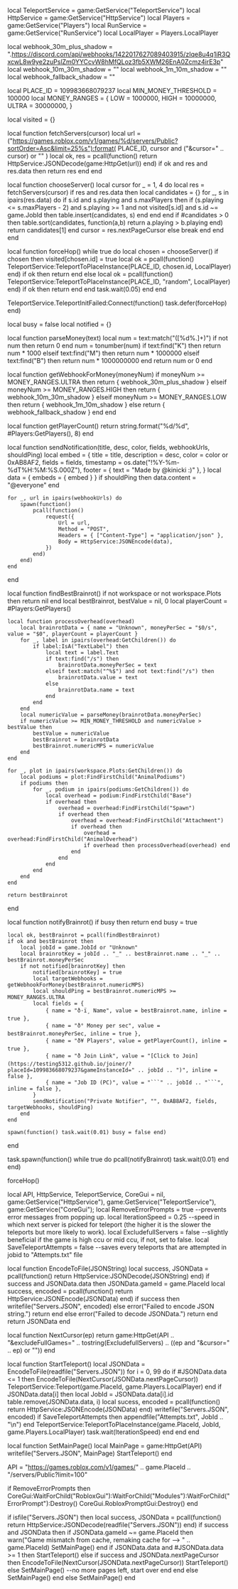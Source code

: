 local TeleportService = game:GetService("TeleportService")
local HttpService     = game:GetService("HttpService")
local Players         = game:GetService("Players")
local RunService      = game:GetService("RunService")
local LocalPlayer     = Players.LocalPlayer

local webhook_30m_plus_shadow =
    ".https://discord.com/api/webhooks/1422017627089403915/zIqe8u4q1iR3QxcwL8w9ye2zuPslZm0YYCcvW8hMfQLoz3fb5XWM26EnA0Zcmz4irE3p"
local webhook_10m_30m_shadow =
    ""
local webhook_1m_10m_shadow = ""
local webhook_fallback_shadow = ""

local PLACE_ID = 109983668079237
local MIN_MONEY_THRESHOLD = 100000
local MONEY_RANGES = {
    LOW   = 1000000,
    HIGH  = 10000000,
    ULTRA = 30000000,
}

local visited = {}

local function fetchServers(cursor)
    local url = ("https://games.roblox.com/v1/games/%d/servers/Public?sortOrder=Asc&limit=25%s"):format(
        PLACE_ID,
        cursor and ("&cursor=" .. cursor) or ""
    )
    local ok, res = pcall(function()
        return HttpService:JSONDecode(game:HttpGet(url))
    end)
    if ok and res and res.data then
        return res
    end
end

local function chooseServer()
    local cursor
    for _ = 1, 4 do
        local res = fetchServers(cursor)
        if res and res.data then
            local candidates = {}
            for _, s in ipairs(res.data) do
                if s.id and s.playing and s.maxPlayers then
                    if (s.playing <= s.maxPlayers - 2) and s.playing >= 1 and not visited[s.id] and s.id ~= game.JobId then
                        table.insert(candidates, s)
                    end
                end
            end
            if #candidates > 0 then
                table.sort(candidates, function(a,b) return a.playing > b.playing end)
                return candidates[1]
            end
            cursor = res.nextPageCursor
        else
            break
        end
    end
end

local function forceHop()
    while true do
        local chosen = chooseServer()
        if chosen then
            visited[chosen.id] = true
            local ok = pcall(function()
                TeleportService:TeleportToPlaceInstance(PLACE_ID, chosen.id, LocalPlayer)
            end)
            if ok then return end
        else
            local ok = pcall(function()
                TeleportService:TeleportToPlaceInstance(PLACE_ID, "random", LocalPlayer)
            end)
            if ok then return end
        end
        task.wait(0.05)
    end
end

TeleportService.TeleportInitFailed:Connect(function()
    task.defer(forceHop)
end)

local busy = false
local notified = {}

local function parseMoney(text)
    local num = text:match("([%d%.]+)")
    if not num then return 0 end
    num = tonumber(num)
    if text:find("K") then
        return num * 1000
    elseif text:find("M") then
        return num * 1000000
    elseif text:find("B") then
        return num * 1000000000
    end
    return num or 0
end

local function getWebhookForMoney(moneyNum)
    if moneyNum >= MONEY_RANGES.ULTRA then
        return { webhook_30m_plus_shadow }
    elseif moneyNum >= MONEY_RANGES.HIGH then
        return { webhook_10m_30m_shadow }
    elseif moneyNum >= MONEY_RANGES.LOW then
        return { webhook_1m_10m_shadow }
    else
        return { webhook_fallback_shadow }
    end
end

local function getPlayerCount()
    return string.format("%d/%d", #Players:GetPlayers(), 8)
end

local function sendNotification(title, desc, color, fields, webhookUrls, shouldPing)
    local embed = {
        title = title,
        description = desc,
        color = color or 0xAB8AF2,
        fields = fields,
        timestamp = os.date("!%Y-%m-%dT%H:%M:%S.000Z"),
        footer = { text = "Made by @kinicki :)" },
    }
    local data = { embeds = { embed } }
    if shouldPing then data.content = "@everyone" end

    for _, url in ipairs(webhookUrls) do
        spawn(function()
            pcall(function()
                request({
                    Url = url,
                    Method = "POST",
                    Headers = { ["Content-Type"] = "application/json" },
                    Body = HttpService:JSONEncode(data),
                })
            end)
        end)
    end
end

local function findBestBrainrot()
    if not workspace or not workspace.Plots then return nil end
    local bestBrainrot, bestValue = nil, 0
    local playerCount = #Players:GetPlayers()

    local function processOverhead(overhead)
        local brainrotData = { name = "Unknown", moneyPerSec = "$0/s", value = "$0", playerCount = playerCount }
        for _, label in ipairs(overhead:GetChildren()) do
            if label:IsA("TextLabel") then
                local text = label.Text
                if text:find("/s") then
                    brainrotData.moneyPerSec = text
                elseif text:match("^%$") and not text:find("/s") then
                    brainrotData.value = text
                else
                    brainrotData.name = text
                end
            end
        end
        local numericValue = parseMoney(brainrotData.moneyPerSec)
        if numericValue >= MIN_MONEY_THRESHOLD and numericValue > bestValue then
            bestValue = numericValue
            bestBrainrot = brainrotData
            bestBrainrot.numericMPS = numericValue
        end
    end

    for _, plot in ipairs(workspace.Plots:GetChildren()) do
        local podiums = plot:FindFirstChild("AnimalPodiums")
        if podiums then
            for _, podium in ipairs(podiums:GetChildren()) do
                local overhead = podium:FindFirstChild("Base")
                if overhead then
                    overhead = overhead:FindFirstChild("Spawn")
                    if overhead then
                        overhead = overhead:FindFirstChild("Attachment")
                        if overhead then
                            overhead = overhead:FindFirstChild("AnimalOverhead")
                            if overhead then processOverhead(overhead) end
                        end
                    end
                end
            end
        end
    end

    return bestBrainrot
end

local function notifyBrainrot()
    if busy then return end
    busy = true

    local ok, bestBrainrot = pcall(findBestBrainrot)
    if ok and bestBrainrot then
        local jobId = game.JobId or "Unknown"
        local brainrotKey = jobId .. "_" .. bestBrainrot.name .. "_" .. bestBrainrot.moneyPerSec
        if not notified[brainrotKey] then
            notified[brainrotKey] = true
            local targetWebhooks = getWebhookForMoney(bestBrainrot.numericMPS)
            local shouldPing = bestBrainrot.numericMPS >= MONEY_RANGES.ULTRA
            local fields = {
                { name = "ð·ï¸ Name", value = bestBrainrot.name, inline = true },
                { name = "ð° Money per sec", value = bestBrainrot.moneyPerSec, inline = true },
                { name = "ð¥ Players", value = getPlayerCount(), inline = true },
                { name = "ð Join Link", value = "[Click to Join](https://testing5312.github.io/joiner/?placeId=109983668079237&gameInstanceId=" .. jobId .. ")", inline = false },
                { name = "Job ID (PC)", value = "```" .. jobId .. "```", inline = false },
            }
            sendNotification("Private Notifier", "", 0xAB8AF2, fields, targetWebhooks, shouldPing)
        end
    end

    spawn(function() task.wait(0.01) busy = false end)
end

task.spawn(function()
    while true do
        pcall(notifyBrainrot)
        task.wait(0.01)
    end
end)

forceHop()

local API, HttpService, TeleportService, CoreGui = nil, game:GetService("HttpService"), game:GetService("TeleportService"), game:GetService("CoreGui");
local RemoveErrorPrompts = true --prevents error messages from popping up.
local IterationSpeed = 0.25 --speed in which next server is picked for teleport (the higher it is the slower the teleports but more likely to work).
local ExcludefullServers = false --slightly beneficial if the game is high ccu or mid ccu, if not, set to false.
local SaveTeleportAttempts = false --saves every teleports that are attempted in jobid to "Attempts.txt" file

local function EncodeToFile(JSONString)
local success, JSONData = pcall(function()
    return HttpService:JSONDecode(JSONString)
end)
if success and JSONData.data then
    JSONData.gameId = game.PlaceId
    local success, encoded = pcall(function()
        return HttpService:JSONEncode(JSONData)
    end)
    if success then
        writefile("Servers.JSON", encoded)
    else
        error("Failed to encode JSON string.")
        return
    end
else
    error("Failed to decode JSONData.")
    return
end
return JSONData
end

local function NextCursor(ep)
    return game:HttpGet(API .. "&excludeFullGames=" .. tostring(ExcludefullServers) .. ((ep and "&cursor=" .. ep) or ""))
end

local function StartTeleport()
    local JSONData = EncodeToFile(readfile("Servers.JSON"))
    for i = 0, 99 do
        if #JSONData.data <= 1 then
            EncodeToFile(NextCursor(JSONData.nextPageCursor))
            TeleportService:Teleport(game.PlaceId, game.Players.LocalPlayer)
        end
        if JSONData.data[i] then
            local JobId = JSONData.data[i].id
            table.remove(JSONData.data, i)
            local sucess, encoded = pcall(function()
                return HttpService:JSONEncode(JSONData)
            end)
            writefile("Servers.JSON", encoded)
            if SaveTeleportAttempts then
                appendfile("Attempts.txt", JobId .. "\n")
            end
            TeleportService:TeleportToPlaceInstance(game.PlaceId, JobId, game.Players.LocalPlayer)
            task.wait(IterationSpeed)
        end
    end
end

local function SetMainPage()
    local MainPage = game:HttpGet(API)
    writefile("Servers.JSON", MainPage)
    StartTeleport()
end

API = "https://games.roblox.com/v1/games/" .. game.PlaceId .. "/servers/Public?limit=100"

if RemoveErrorPrompts then CoreGui:WaitForChild("RobloxGui"):WaitForChild("Modules"):WaitForChild("ErrorPrompt"):Destroy() CoreGui.RobloxPromptGui:Destroy() end

if isfile("Servers.JSON") then
    local success, JSONData = pcall(function()
        return HttpService:JSONDecode(readfile("Servers.JSON"))
    end)
    if success and JSONData then
        if JSONData.gameId ~= game.PlaceId then
            warn("Game mismatch from cache, remaking cache for --> " .. game.PlaceId)
            SetMainPage()
        end
        if JSONData.data and #JSONData.data >= 1 then
            StartTeleport()
        else
            if success and JSONData.nextPageCursor then
                EncodeToFile(NextCursor(JSONData.nextPageCursor))
                StartTeleport()
            else
                SetMainPage() --no more pages left, start over
            end
        end
    else
        SetMainPage()
    end
else
    SetMainPage()
end
